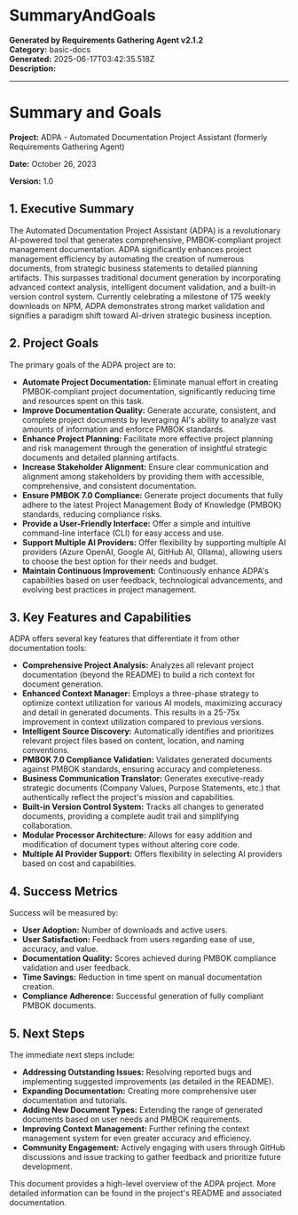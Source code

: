 # SummaryAndGoals

**Generated by Requirements Gathering Agent v2.1.2**  
**Category:** basic-docs  
**Generated:** 2025-06-17T03:42:35.518Z  
**Description:** 

---

# Summary and Goals

**Project:** ADPA - Automated Documentation Project Assistant (formerly Requirements Gathering Agent)

**Date:** October 26, 2023

**Version:** 1.0


## 1. Executive Summary

The Automated Documentation Project Assistant (ADPA) is a revolutionary AI-powered tool that generates comprehensive, PMBOK-compliant project management documentation.  ADPA significantly enhances project management efficiency by automating the creation of numerous documents, from strategic business statements to detailed planning artifacts.  This surpasses traditional document generation by incorporating advanced context analysis, intelligent document validation, and a built-in version control system.  Currently celebrating a milestone of 175 weekly downloads on NPM, ADPA demonstrates strong market validation and signifies a paradigm shift toward AI-driven strategic business inception.


## 2. Project Goals

The primary goals of the ADPA project are to:

* **Automate Project Documentation:** Eliminate manual effort in creating PMBOK-compliant project documentation, significantly reducing time and resources spent on this task.
* **Improve Documentation Quality:** Generate accurate, consistent, and complete project documents by leveraging AI's ability to analyze vast amounts of information and enforce PMBOK standards.
* **Enhance Project Planning:** Facilitate more effective project planning and risk management through the generation of insightful strategic documents and detailed planning artifacts.
* **Increase Stakeholder Alignment:** Ensure clear communication and alignment among stakeholders by providing them with accessible, comprehensive, and consistent documentation.
* **Ensure PMBOK 7.0 Compliance:** Generate project documents that fully adhere to the latest Project Management Body of Knowledge (PMBOK) standards, reducing compliance risks.
* **Provide a User-Friendly Interface:** Offer a simple and intuitive command-line interface (CLI) for easy access and use.
* **Support Multiple AI Providers:** Offer flexibility by supporting multiple AI providers (Azure OpenAI, Google AI, GitHub AI, Ollama), allowing users to choose the best option for their needs and budget.
* **Maintain Continuous Improvement:** Continuously enhance ADPA's capabilities based on user feedback, technological advancements, and evolving best practices in project management.


## 3. Key Features and Capabilities

ADPA offers several key features that differentiate it from other documentation tools:

* **Comprehensive Project Analysis:** Analyzes all relevant project documentation (beyond the README) to build a rich context for document generation.
* **Enhanced Context Manager:** Employs a three-phase strategy to optimize context utilization for various AI models, maximizing accuracy and detail in generated documents.  This results in a 25-75x improvement in context utilization compared to previous versions.
* **Intelligent Source Discovery:** Automatically identifies and prioritizes relevant project files based on content, location, and naming conventions.
* **PMBOK 7.0 Compliance Validation:** Validates generated documents against PMBOK standards, ensuring accuracy and completeness.
* **Business Communication Translator:** Generates executive-ready strategic documents (Company Values, Purpose Statements, etc.) that authentically reflect the project's mission and capabilities.
* **Built-in Version Control System:** Tracks all changes to generated documents, providing a complete audit trail and simplifying collaboration.
* **Modular Processor Architecture:** Allows for easy addition and modification of document types without altering core code.
* **Multiple AI Provider Support:** Offers flexibility in selecting AI providers based on cost and capabilities.


## 4. Success Metrics

Success will be measured by:

* **User Adoption:** Number of downloads and active users.
* **User Satisfaction:** Feedback from users regarding ease of use, accuracy, and value.
* **Documentation Quality:**  Scores achieved during PMBOK compliance validation and user feedback.
* **Time Savings:** Reduction in time spent on manual documentation creation.
* **Compliance Adherence:**  Successful generation of fully compliant PMBOK documents.


## 5. Next Steps

The immediate next steps include:

* **Addressing Outstanding Issues:**  Resolving reported bugs and implementing suggested improvements (as detailed in the README).
* **Expanding Documentation:**  Creating more comprehensive user documentation and tutorials.
* **Adding New Document Types:**  Extending the range of generated documents based on user needs and PMBOK requirements.
* **Improving Context Management:** Further refining the context management system for even greater accuracy and efficiency.
* **Community Engagement:**  Actively engaging with users through GitHub discussions and issue tracking to gather feedback and prioritize future development.


This document provides a high-level overview of the ADPA project.  More detailed information can be found in the project's README and associated documentation.
